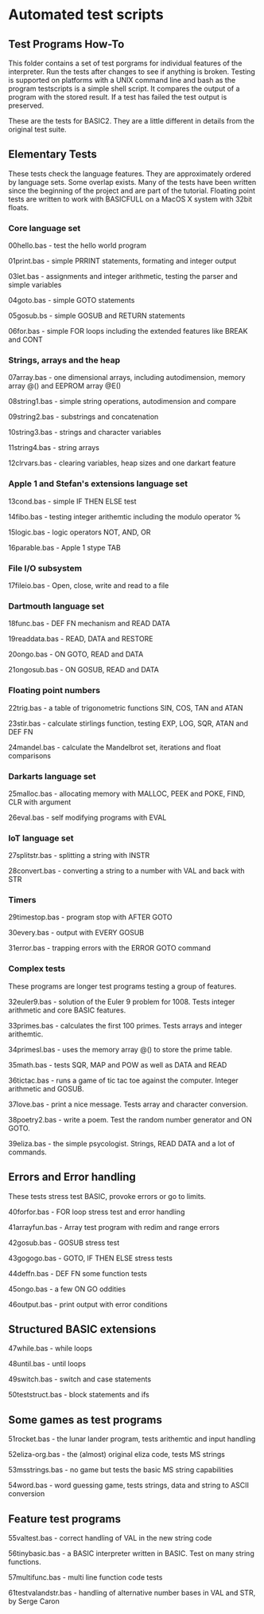 # Automated test scripts

## Test Programs How-To 

This folder contains a set of test porgrams for individual features of the interpreter. Run the tests after changes to see if anything is broken. Testing is supported on platforms with a UNIX command line and bash as the program testscripts is a simple shell script. It compares the output of a program with the stored result. If a test has failed the test output is preserved. 

These are the tests for BASIC2. They are a little different in details from the original test suite. 

## Elementary Tests 

These tests check the language features. They are approximately ordered by language sets. Some overlap exists. Many of the tests have been written since the beginning of the project and are part of the tutorial. Floating point tests are written to work with BASICFULL on a MacOS X system with 32bit floats. 

### Core language set

00hello.bas - test the hello world program

01print.bas - simple PRRINT statements, formating and integer output

03let.bas - assignments and integer arithmetic, testing the parser and simple variables

04goto.bas - simple GOTO statements

05gosub.bs - simple GOSUB and RETURN statements

06for.bas - simple FOR loops including the extended features like BREAK and CONT 

### Strings, arrays and the heap

07array.bas - one dimensional arrays, including autodimension, memory array @() and EEPROM array @E()

08string1.bas - simple string operations, autodimension and compare

09string2.bas - substrings and concatenation

10string3.bas - strings and character variables

11string4.bas - string arrays 

12clrvars.bas - clearing variables, heap sizes and one darkart feature 

### Apple 1 and Stefan's extensions language set

13cond.bas - simple IF THEN ELSE test

14fibo.bas - testing integer arithemtic including the modulo operator % 

15logic.bas - logic operators NOT, AND, OR

16parable.bas - Apple 1 stype TAB

### File I/O subsystem

17fileio.bas - Open, close, write and read to a file 

### Dartmouth language set

18func.bas - DEF FN mechanism and READ DATA

19readdata.bas - READ, DATA and RESTORE

20ongo.bas - ON GOTO, READ and DATA

21ongosub.bas - ON GOSUB, READ and DATA

### Floating point numbers

22trig.bas - a table of trigonometric functions SIN, COS, TAN and ATAN

23stir.bas - calculate stirlings function, testing EXP, LOG, SQR, ATAN and DEF FN

24mandel.bas - calculate the Mandelbrot set, iterations and float comparisons 

### Darkarts language set 

25malloc.bas - allocating memory with MALLOC, PEEK and POKE, FIND, CLR with argument

26eval.bas - self modifying programs with EVAL

### IoT language set

27splitstr.bas - splitting a string with INSTR

28convert.bas - converting a string to a number with VAL and back with STR

### Timers 

29timestop.bas - program stop with AFTER GOTO

30every.bas - output with EVERY GOSUB

31error.bas - trapping errors with the ERROR GOTO command

### Complex tests

These programs are longer test programs testing a group of features. 

32euler9.bas - solution of the Euler 9 problem for 1008. Tests integer arithmetic and core BASIC features.

33primes.bas - calculates the first 100 primes. Tests arrays and integer arithemtic.

34primesl.bas - uses the memory array @() to store the prime table. 

35math.bas - tests SQR, MAP and POW as well as DATA and READ

36tictac.bas - runs a game of tic tac toe against the computer. Integer arithmetic and GOSUB.

37love.bas - print a nice message. Tests array and character conversion.

38poetry2.bas - write a poem. Test the random number generator and ON GOTO.

39eliza.bas - the simple psycologist. Strings, READ DATA and a lot of commands.

## Errors and Error handling

These tests stress test BASIC, provoke errors or go to limits.

40forfor.bas - FOR loop stress test and error handling 

41arrayfun.bas - Array test program with redim and range errors

42gosub.bas - GOSUB stress test

43gogogo.bas - GOTO, IF THEN ELSE stress tests

44deffn.bas - DEF FN some function tests 

45ongo.bas - a few ON GO oddities

46output.bas - print output with error conditions 

## Structured BASIC extensions

47while.bas - while loops 

48until.bas - until loops 

49switch.bas - switch and case statements 

50teststruct.bas - block statements and ifs

## Some games as test programs 

51rocket.bas - the lunar lander program, tests arithemtic and input handling

52eliza-org.bas - the (almost) original eliza code, tests MS strings

53msstrings.bas - no game but tests the basic MS string capabilities

54word.bas - word guessing game, tests strings, data and string to ASCII conversion

## Feature test programs 

55valtest.bas - correct handling of VAL in the new string code 

56tinybasic.bas - a BASIC interpreter written in BASIC. Test on many string functions.

57multifunc.bas - multi line function code tests


61testvalandstr.bas - handling of alternative number bases in VAL and STR, by Serge Caron

